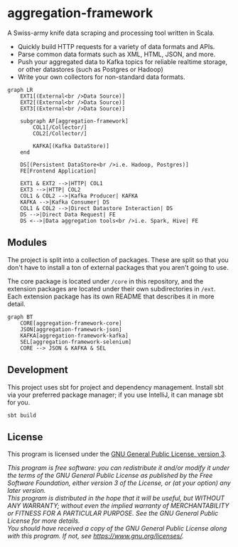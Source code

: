 # aggregation-framework

A Swiss-army knife data scraping and processing tool written in Scala.
- Quickly build HTTP requests for a variety of data formats and APIs.
- Parse common data formats such as XML, HTML, JSON, and more.
- Push your aggregated data to Kafka topics for reliable realtime storage, or other datastores (such as Postgres or
  Hadoop)
- Write your own collectors for non-standard data formats.

```mermaid
graph LR
    EXT1[(External<br />Data Source)]
    EXT2[(External<br />Data Source)]
    EXT3[(External<br />Data Source)]
    
    subgraph AF[aggregation-framework]
        COL1[/Collector/]
        COL2[/Collector/]
    
        KAFKA[(Kafka DataStore)]
    end
    
    DS[(Persistent DataStore<br />i.e. Hadoop, Postgres)]
    FE[Frontend Application]
    
    EXT1 & EXT2 -->|HTTP| COL1
    EXT3 -->|HTTP| COL2
    COL1 & COL2 -->|Kafka Producer| KAFKA
    KAFKA -->|Kafka Consumer| DS
    COL1 & COL2 -->|Direct Datastore Interaction| DS
    DS -->|Direct Data Request| FE
    DS <-->|Data aggregation tools<br />i.e. Spark, Hive| FE
```

## Modules

The project is split into a collection of packages. These are split so that you don't have to install a ton of external
packages that you aren't going to use.

The core package is located under `/core` in this repository, and the extension packages are located under their own
subdirectories in `/ext`. Each extension package has its own README that describes it in more detail.

```mermaid
graph BT
    CORE[aggregation-framework-core]
    JSON[aggregation-framework-json]
    KAFKA[aggregation-framework-kafka]
    SEL[aggregation-framework-selenium]
    CORE --> JSON & KAFKA & SEL
```

## Development
This project uses sbt for project and dependency management. Install sbt via your preferred package manager; if you use
IntelliJ, it can manage sbt for you.

```shell
sbt build
```

## License
This program is licensed under the [GNU General Public License, version 3](LICENSE.md).

*This program is free software: you can redistribute it and/or modify it under the terms of the GNU General Public
License as published by the Free Software Foundation, either version 3 of the License, or (at your option) any later
version.*<br />
*This program is distributed in the hope that it will be useful, but WITHOUT ANY WARRANTY; without even the implied
warranty of MERCHANTABILITY or FITNESS FOR A PARTICULAR PURPOSE.  See the GNU General Public License for more details.*
<br />
*You should have received a copy of the GNU General Public License along with this program. If not, see
https://www.gnu.org/licenses/.*